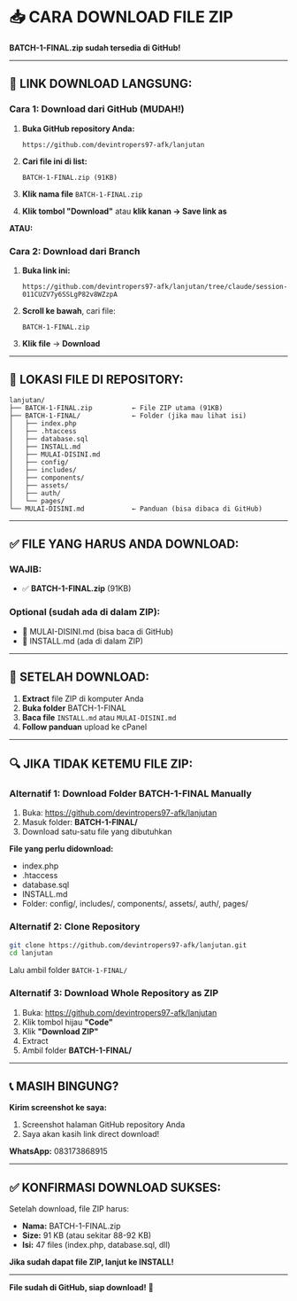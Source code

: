 # 📥 CARA DOWNLOAD FILE ZIP

**BATCH-1-FINAL.zip sudah tersedia di GitHub!**

---

## 🔗 LINK DOWNLOAD LANGSUNG:

### **Cara 1: Download dari GitHub (MUDAH!)**

1. **Buka GitHub repository Anda:**
   ```
   https://github.com/devintropers97-afk/lanjutan
   ```

2. **Cari file ini di list:**
   ```
   BATCH-1-FINAL.zip (91KB)
   ```

3. **Klik nama file** `BATCH-1-FINAL.zip`

4. **Klik tombol "Download"** atau **klik kanan → Save link as**

**ATAU:**

### **Cara 2: Download dari Branch**

1. **Buka link ini:**
   ```
   https://github.com/devintropers97-afk/lanjutan/tree/claude/session-011CUZV7y6SSLgP82v8WZzpA
   ```

2. **Scroll ke bawah**, cari file:
   ```
   BATCH-1-FINAL.zip
   ```

3. **Klik file** → **Download**

---

## 📂 LOKASI FILE DI REPOSITORY:

```
lanjutan/
├── BATCH-1-FINAL.zip          ← File ZIP utama (91KB)
├── BATCH-1-FINAL/             ← Folder (jika mau lihat isi)
│   ├── index.php
│   ├── .htaccess
│   ├── database.sql
│   ├── INSTALL.md
│   ├── MULAI-DISINI.md
│   ├── config/
│   ├── includes/
│   ├── components/
│   ├── assets/
│   ├── auth/
│   └── pages/
└── MULAI-DISINI.md            ← Panduan (bisa dibaca di GitHub)
```

---

## ✅ FILE YANG HARUS ANDA DOWNLOAD:

### **WAJIB:**
- ✅ **BATCH-1-FINAL.zip** (91KB)

### **Optional (sudah ada di dalam ZIP):**
- 📄 MULAI-DISINI.md (bisa baca di GitHub)
- 📄 INSTALL.md (ada di dalam ZIP)

---

## 🚀 SETELAH DOWNLOAD:

1. **Extract** file ZIP di komputer Anda
2. **Buka folder** BATCH-1-FINAL
3. **Baca file** `INSTALL.md` atau `MULAI-DISINI.md`
4. **Follow panduan** upload ke cPanel

---

## 🔍 JIKA TIDAK KETEMU FILE ZIP:

### Alternatif 1: Download Folder BATCH-1-FINAL Manually

1. Buka: https://github.com/devintropers97-afk/lanjutan
2. Masuk folder: **BATCH-1-FINAL/**
3. Download satu-satu file yang dibutuhkan

**File yang perlu didownload:**
- index.php
- .htaccess
- database.sql
- INSTALL.md
- Folder: config/, includes/, components/, assets/, auth/, pages/

### Alternatif 2: Clone Repository

```bash
git clone https://github.com/devintropers97-afk/lanjutan.git
cd lanjutan
```

Lalu ambil folder `BATCH-1-FINAL/`

### Alternatif 3: Download Whole Repository as ZIP

1. Buka: https://github.com/devintropers97-afk/lanjutan
2. Klik tombol hijau **"Code"**
3. Klik **"Download ZIP"**
4. Extract
5. Ambil folder **BATCH-1-FINAL/**

---

## 📞 MASIH BINGUNG?

**Kirim screenshot ke saya:**
1. Screenshot halaman GitHub repository Anda
2. Saya akan kasih link direct download!

**WhatsApp:** 083173868915

---

## ✅ KONFIRMASI DOWNLOAD SUKSES:

Setelah download, file ZIP harus:
- **Nama:** BATCH-1-FINAL.zip
- **Size:** 91 KB (atau sekitar 88-92 KB)
- **Isi:** 47 files (index.php, database.sql, dll)

**Jika sudah dapat file ZIP, lanjut ke INSTALL!**

---

**File sudah di GitHub, siap download!** 🚀
